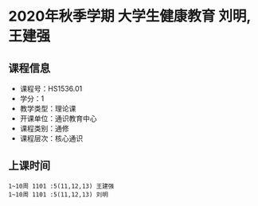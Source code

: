 # 2020年秋季学期 大学生健康教育 刘明, 王建强






## 课程信息

- 课程号：HS1536.01
- 学分：1
- 教学类型：理论课
- 开课单位：通识教育中心
- 课程类别：通修
- 课程层次：核心通识

## 上课时间

```
1~10周 1101 :5(11,12,13) 王建强
1~10周 1101 :5(11,12,13) 刘明
```

